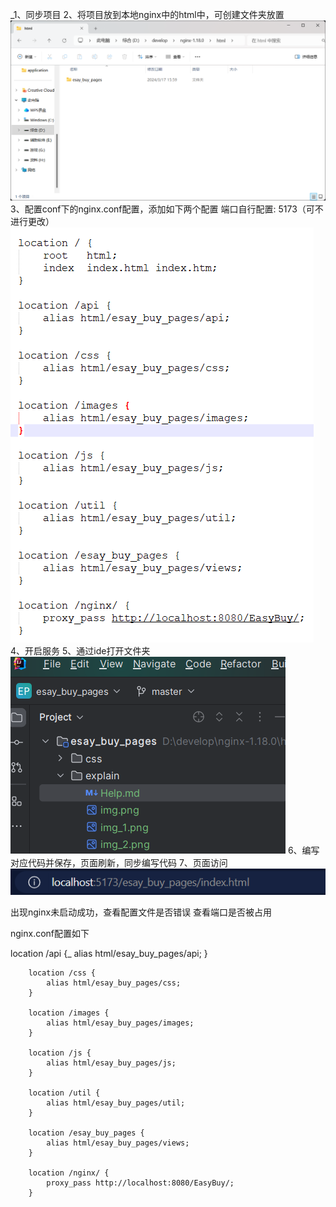 _1、同步项目
2、将项目放到本地nginx中的html中，可创建文件夹放置
![img.png](img.png)
3、配置conf下的nginx.conf配置，添加如下两个配置
端口自行配置: 5173（可不进行更改）
![img_5.png](img_5.png)
4、开启服务
5、通过ide打开文件夹
![img_3.png](img_3.png)
6、编写对应代码并保存，页面刷新，同步编写代码
7、页面访问
![img_4.png](img_4.png)

出现nginx未启动成功，查看配置文件是否错误
查看端口是否被占用

nginx.conf配置如下

location /api {_
alias html/esay_buy_pages/api;
}

		location /css {
			alias html/esay_buy_pages/css;
		}
		
		location /images {
			alias html/esay_buy_pages/images;
		}
		
		location /js {
			alias html/esay_buy_pages/js;
		}
		
		location /util {
			alias html/esay_buy_pages/util;
		}
		
		location /esay_buy_pages {
			alias html/esay_buy_pages/views;
		}
		
		location /nginx/ {
			proxy_pass http://localhost:8080/EasyBuy/;
		}
